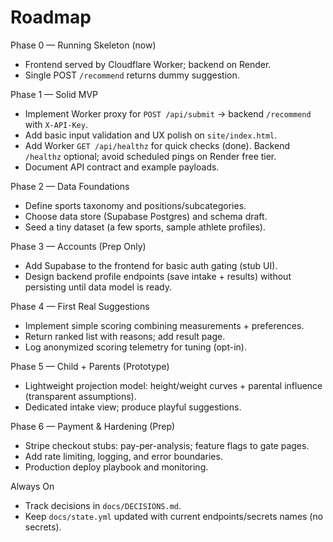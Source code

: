 # Roadmap

Phase 0 — Running Skeleton (now)
- Frontend served by Cloudflare Worker; backend on Render.
- Single POST `/recommend` returns dummy suggestion.

Phase 1 — Solid MVP
- Implement Worker proxy for `POST /api/submit` → backend `/recommend` with `X-API-Key`.
- Add basic input validation and UX polish on `site/index.html`.
 - Add Worker `GET /api/healthz` for quick checks (done). Backend `/healthz` optional; avoid scheduled pings on Render free tier.
- Document API contract and example payloads.

Phase 2 — Data Foundations
- Define sports taxonomy and positions/subcategories.
- Choose data store (Supabase Postgres) and schema draft.
- Seed a tiny dataset (a few sports, sample athlete profiles).

Phase 3 — Accounts (Prep Only)
- Add Supabase to the frontend for basic auth gating (stub UI).
- Design backend profile endpoints (save intake + results) without persisting until data model is ready.

Phase 4 — First Real Suggestions
- Implement simple scoring combining measurements + preferences.
- Return ranked list with reasons; add result page.
- Log anonymized scoring telemetry for tuning (opt-in).

Phase 5 — Child + Parents (Prototype)
- Lightweight projection model: height/weight curves + parental influence (transparent assumptions).
- Dedicated intake view; produce playful suggestions.

Phase 6 — Payment & Hardening (Prep)
- Stripe checkout stubs: pay-per-analysis; feature flags to gate pages.
- Add rate limiting, logging, and error boundaries.
- Production deploy playbook and monitoring.

Always On
- Track decisions in `docs/DECISIONS.md`.
- Keep `docs/state.yml` updated with current endpoints/secrets names (no secrets).
